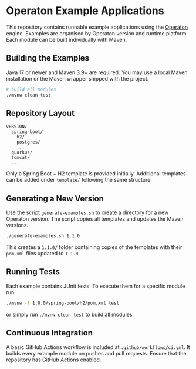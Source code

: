 # Operaton Example Applications

This repository contains runnable example applications using the
[Operaton](https://github.com/operaton) engine.  Examples are organised by
Operaton version and runtime platform. Each module can be built individually
with Maven.

## Building the Examples

Java 17 or newer and Maven 3.9+ are required. You may use a local Maven
installation or the Maven wrapper shipped with the project.

```bash
# build all modules
./mvnw clean test
```

## Repository Layout

```
VERSION/
  spring-boot/
    h2/
    postgres/
    ...
  quarkus/
  tomcat/
  ...
```

Only a Spring Boot + H2 template is provided initially. Additional templates can
be added under `template/` following the same structure.

## Generating a New Version

Use the script `generate-examples.sh` to create a directory for a new Operaton
version. The script copies all templates and updates the Maven versions.

```bash
./generate-examples.sh 1.1.0
```

This creates a `1.1.0/` folder containing copies of the templates with their
`pom.xml` files updated to `1.1.0`.

## Running Tests

Each example contains JUnit tests. To execute them for a specific module run

```bash
./mvnw -f 1.0.0/spring-boot/h2/pom.xml test
```

or simply run `./mvnw clean test` to build all modules.

## Continuous Integration

A basic GitHub Actions workflow is included at `.github/workflows/ci.yml`.
It builds every example module on pushes and pull requests. Ensure that the
repository has GitHub Actions enabled.
